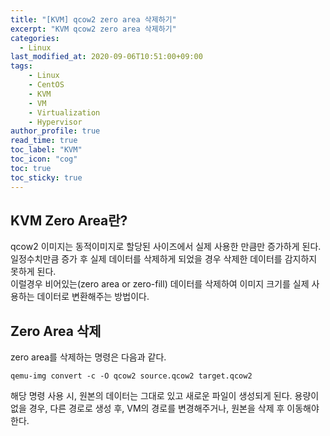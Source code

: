 ```yaml
---
title: "[KVM] qcow2 zero area 삭제하기"
excerpt: "KVM qcow2 zero area 삭제하기"
categories: 
  - Linux
last_modified_at: 2020-09-06T10:51:00+09:00
tags: 
    - Linux
    - CentOS
    - KVM
    - VM
    - Virtualization
    - Hypervisor
author_profile: true
read_time: true
toc_label: "KVM" 
toc_icon: "cog" 
toc: true
toc_sticky: true
---
```


## KVM Zero Area란?
qcow2 이미지는 동적이미지로 할당된 사이즈에서 실제 사용한 만큼만 증가하게 된다. <br>
일정수치만큼 증가 후 실제 데이터를 삭제하게 되었을 경우 삭제한 데이터를 감지하지 못하게 된다. <br>
이럴경우 비어있는(zero area or zero-fill) 데이터를 삭제하여 이미지 크기를 실제 사용하는 데이터로 변환해주는 방법이다.
<br>

## Zero Area 삭제

zero area를 삭제하는 명령은 다음과 같다.
```
qemu-img convert -c -O qcow2 source.qcow2 target.qcow2
```
해당 명령 사용 시, 원본의 데이터는 그대로 있고 새로운 파일이 생성되게 된다.
용량이 없을 경우, 다른 경로로 생성 후, VM의 경로를 변경해주거나, 원본을 삭제 후 이동해야 한다.
